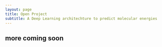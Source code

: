 ```yaml
---
layout: page
title: Open Project 
subtitle: A Deep Learning architechture to predict molecular energies
---
```


## more coming soon
